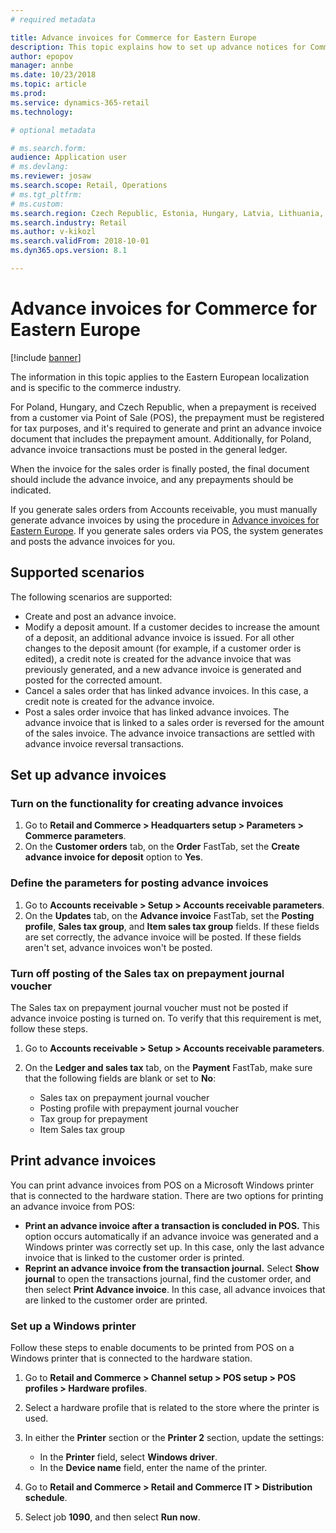 ```yaml
---
# required metadata

title: Advance invoices for Commerce for Eastern Europe
description: This topic explains how to set up advance notices for Commerce for Eastern Europe. 
author: epopov
manager: annbe
ms.date: 10/23/2018
ms.topic: article
ms.prod: 
ms.service: dynamics-365-retail
ms.technology: 

# optional metadata

# ms.search.form: 
audience: Application user
# ms.devlang: 
ms.reviewer: josaw
ms.search.scope: Retail, Operations
# ms.tgt_pltfrm: 
# ms.custom: 
ms.search.region: Czech Republic, Estonia, Hungary, Latvia, Lithuania, Poland, Russia 
ms.search.industry: Retail
ms.author: v-kikozl
ms.search.validFrom: 2018-10-01
ms.dyn365.ops.version: 8.1

---
```


# Advance invoices for Commerce for Eastern Europe

[!include [banner](../includes/banner.md)]

The information in this topic applies to the Eastern European localization and is specific to the commerce industry.

For Poland, Hungary, and Czech Republic, when a prepayment is received from a customer via Point of Sale (POS), the prepayment must be registered for tax purposes, and it's required to generate and print an advance invoice document that includes the prepayment amount. Additionally, for Poland, advance invoice transactions must be posted in the general ledger.

When the invoice for the sales order is finally posted, the final document should include the advance invoice, and any prepayments should be indicated.

If you generate sales orders from Accounts receivable, you must manually generate advance invoices by using the procedure in [Advance invoices for Eastern Europe](https://docs.microsoft.com/dynamics365/unified-operations/financials/localizations/emea-advance-invoice). If you generate sales orders via POS, the system generates and posts the advance invoices for you.

## Supported scenarios

The following scenarios are supported:

- Create and post an advance invoice.
- Modify a deposit amount. If a customer decides to increase the amount of a deposit, an additional advance invoice is issued. For all other changes to the deposit amount (for example, if a customer order is edited), a credit note is created for the advance invoice that was previously generated, and a new advance invoice is generated and posted for the corrected amount.
- Cancel a sales order that has linked advance invoices. In this case, a credit note is created for the advance invoice.
- Post a sales order invoice that has linked advance invoices. The advance invoice that is linked to a sales order is reversed for the amount of the sales invoice. The advance invoice transactions are settled with advance invoice reversal transactions.

## Set up advance invoices

### Turn on the functionality for creating advance invoices

1. Go to **Retail and Commerce \> Headquarters setup \> Parameters \> Commerce parameters**.
2. On the **Customer orders** tab, on the **Order** FastTab, set the **Create advance invoice for deposit** option to **Yes**.

### Define the parameters for posting advance invoices

1. Go to **Accounts receivable \> Setup \> Accounts receivable parameters**.
2. On the **Updates** tab, on the **Advance invoice** FastTab, set the **Posting profile**, **Sales tax group**, and **Item sales tax group** fields. If these fields are set correctly, the advance invoice will be posted. If these fields aren't set, advance invoices won't be posted.

### Turn off posting of the Sales tax on prepayment journal voucher

The Sales tax on prepayment journal voucher must not be posted if advance invoice posting is turned on. To verify that this requirement is met, follow these steps.

1. Go to **Accounts receivable \> Setup \> Accounts receivable parameters**.
2. On the **Ledger and sales tax** tab, on the **Payment** FastTab, make sure that the following fields are blank or set to **No**:

    - Sales tax on prepayment journal voucher
    - Posting profile with prepayment journal voucher
    - Tax group for prepayment
    - Item Sales tax group

## Print advance invoices

You can print advance invoices from POS on a Microsoft Windows printer that is connected to the hardware station. There are two options for printing an advance invoice from POS:

- **Print an advance invoice after a transaction is concluded in POS.** This option occurs automatically if an advance invoice was generated and a Windows printer was correctly set up. In this case, only the last advance invoice that is linked to the customer order is printed.
- **Reprint an advance invoice from the transaction journal.** Select **Show journal** to open the transactions journal, find the customer order, and then select **Print Advance invoice**. In this case, all advance invoices that are linked to the customer order are printed.

### Set up a Windows printer

Follow these steps to enable documents to be printed from POS on a Windows printer that is connected to the hardware station.

1. Go to **Retail and Commerce \> Channel setup \> POS setup \> POS profiles \> Hardware profiles**.
2. Select a hardware profile that is related to the store where the printer is used.
3. In either the **Printer** section or the **Printer 2** section, update the settings:

    - In the **Printer** field, select **Windows driver**.
    - In the **Device name** field, enter the name of the printer.

4. Go to **Retail and Commerce \> Retail and Commerce IT \> Distribution schedule**.
5. Select job **1090**, and then select **Run now**.
